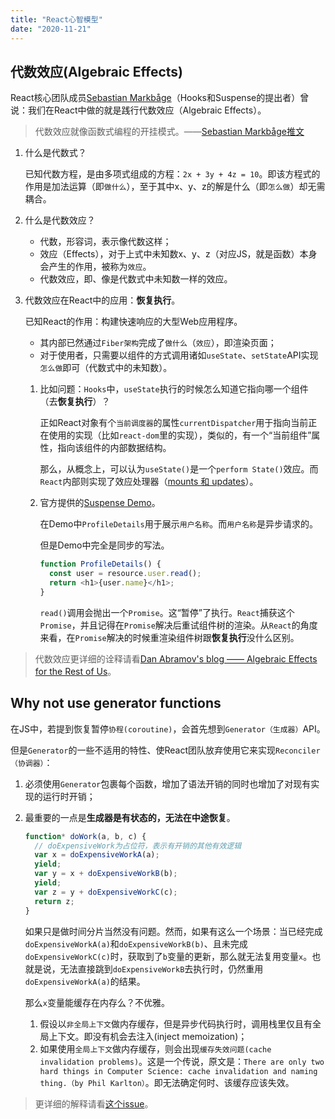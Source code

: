 ```yaml
---
title: "React心智模型"
date: "2020-11-21"
---
```


## 代数效应(Algebraic Effects)

React核心团队成员[Sebastian Markbåge](https://github.com/sebmarkbage/)（Hooks和Suspense的提出者）曾说：我们在React中做的就是践行代数效应（Algebraic Effects）。

> 代数效应就像函数式编程的开挂模式。——[Sebastian Markbåge推文](https://mobile.twitter.com/sebmarkbage/status/776883429400915968)

1. 什么是代数式？

    已知代数方程，是由多项式组成的方程：`2x + 3y + 4z = 10`。即该方程式的作用是加法运算（即`做什么`），至于其中x、y、z的解是什么（即`怎么做`）却无需耦合。

2. 什么是代数效应？

    - 代数，形容词，表示像代数这样；
    - 效应（Effects），对于上式中未知数x、y、z（对应JS，就是函数）本身会产生的作用，被称为`效应`。
    - 代数效应，即、像是代数式中未知数一样的效应。

3. 代数效应在React中的应用：**恢复执行**。

    已知React的作用：构建快速响应的大型Web应用程序。
    - 其内部已然通过`Fiber架构`完成了`做什么`（`效应`），即渲染页面；
    - 对于使用者，只需要以组件的方式调用诸如`useState`、`setState`API实现`怎么做`即可（代数式中的未知数）。

    1. 比如问题：`Hooks`中，`useState`执行的时候怎么知道它指向哪一个组件（去**恢复执行**）？

        正如React对象有个`当前调度器`的属性`currentDispatcher`用于指向当前正在使用的实现（比如`react-dom`里的实现），类似的，有一个“当前组件”属性，指向该组件的内部数据结构。

        那么，从概念上，可以认为`useState()`是一个`perform State()`效应。而`React`内部则实现了效应处理器（[mounts 和 updates](https://github.com/facebook/react/blob/v16.13.1/packages/react-reconciler/src/ReactFiberHooks.js#L1390-L1424)）。

    2. 官方提供的[Suspense Demo](https://codesandbox.io/s/frosty-hermann-bztrp?file=/src/index.js:152-160)。

        在Demo中`ProfileDetails`用于展示`用户名称`。而`用户名称`是异步请求的。

        但是Demo中完全是同步的写法。

        ```js
        function ProfileDetails() {
          const user = resource.user.read();
          return <h1>{user.name}</h1>;
        }
        ```

        `read()`调用会抛出一个`Promise`。这“暂停”了执行。`React`捕获这个`Promise`，并且记得在`Promise`解决后重试组件树的渲染。从`React`的角度来看，在`Promise`解决的时候重渲染组件树跟**恢复执行**没什么区别。

> 代数效应更详细的诠释请看[Dan Abramov's blog —— Algebraic Effects for the Rest of Us](https://overreacted.io/zh-hans/algebraic-effects-for-the-rest-of-us/)。

## Why not use generator functions

在JS中，若提到恢复暂停`协程(coroutine)`，会首先想到`Generator（生成器）`API。

但是`Generator`的一些不适用的特性、使React团队放弃使用它来实现`Reconciler（协调器）`：

1. 必须使用`Generator`包裹每个函数，增加了语法开销的同时也增加了对现有实现的运行时开销；
2. 最重要的一点是**生成器是有状态的，无法在中途恢复**。

    ```js
    function* doWork(a, b, c) {
      // doExpensiveWork为占位符，表示有开销的其他有效逻辑
      var x = doExpensiveWorkA(a);
      yield;
      var y = x + doExpensiveWorkB(b);
      yield;
      var z = y + doExpensiveWorkC(c);
      return z;
    }
    ```

    如果只是做时间分片当然没有问题。然而，如果有这么一个场景：当已经完成`doExpensiveWorkA(a)`和`doExpensiveWorkB(b)`、且未完成`doExpensiveWorkC(c)`时，获取到了`b`变量的更新，那么就无法复用变量`x`。也就是说，无法直接跳到`doExpensiveWorkB`去执行时，仍然重用`doExpensiveWorkA(a)`的结果。

    那么`x`变量能缓存在内存么？不优雅。

    1. 假设以`非全局上下文`做内存缓存，但是异步代码执行时，调用栈里仅且有全局上下文。即没有机会去注入(inject memoization)；
    2. 如果使用`全局上下文`做内存缓存，则会出现`缓存失效问题(cache invalidation problems)`。这是一个传说，原文是：`There are only two hard things in Computer Science: cache invalidation and naming thing.（by Phil Karlton）`。即无法确定何时、该缓存应该失效。

> 更详细的解释请看[这个issue](https://github.com/facebook/react/issues/7942#issuecomment-254987818)。
